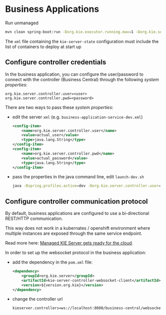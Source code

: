 Business Applications
============================================================

Run unmanaged

```bash
mvn clean spring-boot:run -Dorg.kie.executor.running.max=1 -Dorg.kie.server.startup.strategy=LocalContainersStartupStrategy
```

The `xml` file containing the `kie-server-state` configuration must include the list of containers to deploy at start up

Configure controller credentials
------------------------------------------------------------

In the business application, you can configure the user/password to connect with the controller (Business Central) through the following *system properties*:

    org.kie.server.controller.user=<user>
    org.kie.server.controller.pwd=<password>

There are two ways to pass these *system properties*:

- edit the server `xml` (e.g. `business-application-service-dev.xml`)

    ```xml
    <config-item>
        <name>org.kie.server.controller.user</name>
        <value>actual_user</value>
        <type>java.lang.String</type>
    </config-item>
    <config-item>
        <name>org.kie.server.controller.pwd</name>
        <value>actual_password</value>
        <type>java.lang.String</type>
    </config-item>
    ```

- pass the properties in the java command line, edit `launch-dev.sh`

    ```bash
    java -Dspring.profiles.active=dev -Dorg.kie.server.controller.user=<user> -Dorg.kie.server.controller.pwd=<password> -jar "$executable"
    ```

Configure controller communication protocol
------------------------------------------------------------

By default, business applications are configured to use a bi-directional REST/HTTP communication.

This way does not work in a kubernates / openshift environment where multiple instances are exposed through the same service endpoint.

Read more here: [Managed KIE Server gets ready for the cloud](http://mswiderski.blogspot.com/2017/08/managed-kie-server-gets-ready-for-cloud.html).

In order to set up the websocket protocol in the business application:

- add the dependency in the `pom.xml` file:

    ```xml
    <dependency>
        <groupId>org.kie.server</groupId>
        <artifactId>kie-server-controller-websocket-client</artifactId>
        <version>${version.org.kie}</version>
    </dependency>
    ```

- change the controller url

    ```bash
    kieserver.controllers=ws://localhost:8080/business-central/websocket/controller
    ```
